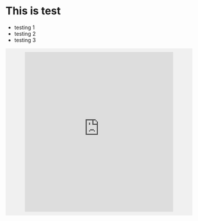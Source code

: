 # This is test

- testing 1
- testing 2
- testing 3

<div style=" 
  padding:10px;
  background:#F0F0F0;
  display: flex;
  align-items: center;
  justify-content: center;">

<iframe style=" height: 430px;
  width: 400px;
  padding: 0px;
  margin: 0px;
  top: 0%;
  left: 0;
  border: none;" allow="usb" src="https://nkymut.github.io/microbit-webusb-p5js/examples/RecvLightSensor/"> </iframe>

</div>